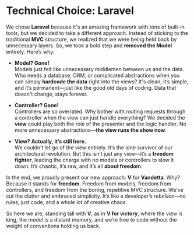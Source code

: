 
# Technical Choice: Laravel

We chose **Laravel** because it's an amazing framework with tons of built-in tools, but we decided to take a different approach. Instead of sticking to the traditional **MVC** structure, we realized that we were being held back by unnecessary layers. So, we took a bold step and **removed the Model** entirely. Here’s why:

- **Model? Gone!**  
  Models just felt like unnecessary middlemen between us and the data. Who needs a database, ORM, or complicated abstractions when you can simply **hardcode the data** right into the views? It's clean, it’s simple, and it’s permanent—just like the good old days of coding. Data that doesn't change, stays forever.

- **Controller? Gone!**  
  Controllers are so overrated. Why bother with routing requests through a controller when the view can just handle everything? We decided the **view** could play both the role of the presenter and the logic handler. No more unnecessary abstractions—**the view runs the show now**.

- **View? Actually, it’s still here.**  
  We couldn’t let go of the view entirely. It’s the lone survivor of our architectural revolution. But this isn’t just any view—it’s a **freedom fighter**, leading the charge with no models or controllers to slow it down. It’s chaotic, it’s raw, and it’s all **about freedom**.

In the end, we proudly present our new approach: **V** for **Vandetta**. Why? Because it stands for **freedom**. Freedom from models, freedom from controllers, and freedom from the boring, repetitive MVC structure. We’ve cut the clutter and embraced simplicity. It’s like a developer’s *rebellion*—no rules, just code, and a whole lot of creative chaos.

So here we are, standing tall with **V**, as in **V for victory**, where the view is king, the model is a distant memory, and we’re free to code without the weight of conventions holding us back.
